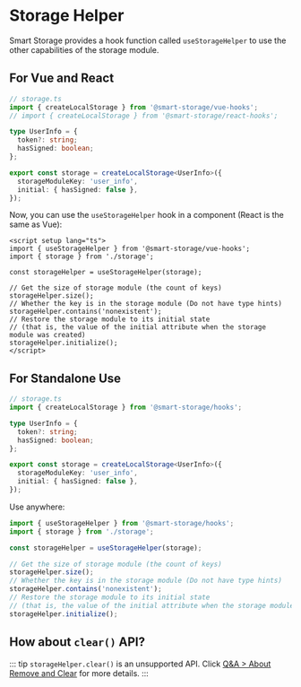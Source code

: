 # Storage Helper

Smart Storage provides a hook function called `useStorageHelper` to use the other capabilities of the storage module.

## For Vue and React

```ts
// storage.ts
import { createLocalStorage } from '@smart-storage/vue-hooks';
// import { createLocalStorage } from '@smart-storage/react-hooks';

type UserInfo = {
  token?: string;
  hasSigned: boolean;
};

export const storage = createLocalStorage<UserInfo>({
  storageModuleKey: 'user_info',
  initial: { hasSigned: false },
});
```

Now, you can use the `useStorageHelper` hook in a component (React is the same as Vue):

```vue
<script setup lang="ts">
import { useStorageHelper } from '@smart-storage/vue-hooks';
import { storage } from './storage';

const storageHelper = useStorageHelper(storage);

// Get the size of storage module (the count of keys)
storageHelper.size();
// Whether the key is in the storage module (Do not have type hints)
storageHelper.contains('nonexistent');
// Restore the storage module to its initial state
// (that is, the value of the initial attribute when the storage module was created)
storageHelper.initialize();
</script>
```

## For Standalone Use

```ts
// storage.ts
import { createLocalStorage } from '@smart-storage/hooks';

type UserInfo = {
  token?: string;
  hasSigned: boolean;
};

export const storage = createLocalStorage<UserInfo>({
  storageModuleKey: 'user_info',
  initial: { hasSigned: false },
});
```

Use anywhere:

```ts
import { useStorageHelper } from '@smart-storage/hooks';
import { storage } from './storage';

const storageHelper = useStorageHelper(storage);

// Get the size of storage module (the count of keys)
storageHelper.size();
// Whether the key is in the storage module (Do not have type hints)
storageHelper.contains('nonexistent');
// Restore the storage module to its initial state
// (that is, the value of the initial attribute when the storage module was created)
storageHelper.initialize();
```

## How about `clear()` API?

::: tip
`storageHelper.clear()` is an unsupported API. Click [Q&A > About Remove and Clear](./../other/questions-and-answers.html#about-remove-and-clear) for more details.
:::
